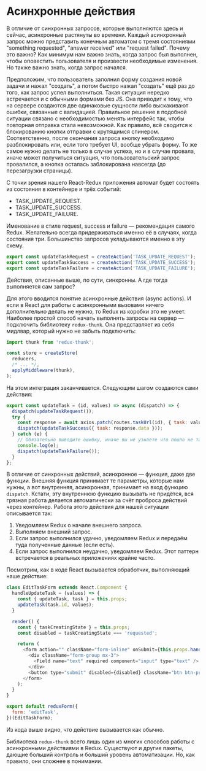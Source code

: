 # Асинхронные действия
В отличие от синхронных запросов, которые выполняются здесь и сейчас, асинхронные растянуты во времени. Каждый асинхронный запрос можно представить конечным автоматом с тремя состояниями "something requested", "answer received" или "request failed". Почему это важно? Как минимум нам важно знать, когда запрос был выполнен, чтобы оповестить пользователя и произвести необходимые изменения. Но также важно знать, когда запрос начался.

Предположим, что пользователь заполнил форму создания новой задачи и нажал "создать", а потом быстро нажал "создать" ещё раз до того, как запрос успел выполниться. Такая ситуация нередко встречается и с обычными формами без JS. Она приводит к тому, что на сервере создаются две одинаковые сущности либо выскакивают ошибки, связанные с валидацией. Правильное решение в подобной ситуации связано с необходимостью менять интерфейс так, чтобы повторная отправка стала невозможной. Как правило, всё сводится к блокированию кнопки отправки с крутящимся спинером. Соответственно, после окончания запроса кнопку необходимо разблокировать или, если того требует UI, вообще убрать форму. То же самое нужно делать не только в случае успеха, но и в случае провала, иначе может получиться ситуация, что пользовательский запрос провалился, а кнопка осталась заблокирована навсегда (до перезагрузки страницы).

С точки зрения нашего React-Redux приложения автомат будет состоять из состояния в контейнере и трёх событий:

- TASK_UPDATE_REQUEST.
- TASK_UPDATE_SUCCESS.
- TASK_UPDATE_FAILURE.

Именование в стиле request, success и failure — рекомендация самого Redux. Желательно всегда придерживаться именно её в случаях, когда состояния три. Большинство запросов укладываются именно в эту схему.

```javascript
export const updateTaskRequest = createAction('TASK_UPDATE_REQUEST');
export const updateTaskSuccess = createAction('TASK_UPDATE_SUCCESS');
export const updateTaskFailure = createAction('TASK_UPDATE_FAILURE');
```

Действия, описанные выше, по сути, синхронны. А где тогда выполняется сам запрос?

Для этого вводится понятие асинхронные действия (async actions). И если в React для работы с асинхронными вызовами ничего дополнительно делать не нужно, то Redux из коробки это не умеет. Наиболее простой способ начать выполнять запросы на сервер — подключить библиотеку `redux-thunk`. Она представляет из себя мидлвар, который нужно не забыть подключить:

```javascript
import thunk from 'redux-thunk';

const store = createStore(
  reducers,
  /* ... */,
  applyMiddleware(thunk),
);
```

На этом интеграция заканчивается. Следующим шагом создаются сами действия:

```javascript
export const updateTask = (id, values) => async (dispatch) => {
  dispatch(updateTaskRequest());
  try {
    const response = await axios.patch(routes.taskUrl(id), { task: values });
    dispatch(updateTaskSuccess({ task: response.data }));
  } catch (e) {
    // Обязательно выводите ошибку, иначе вы не узнаете что пошло не так при отладке
    console.log(e);
    dispatch(updateTaskFailure());
  }
};
```

В отличие от синхронных действий, асинхронное — функция, даже две функции. Внешняя функция принимает те параметры, которые нам нужны, а вот внутренняя, асинхронная, принимает на вход функцию `dispatch`. Кстати, эту внутреннюю функцию вызывать не придётся, вся грязная работа делается автоматически за счёт проброса действий через контейнер. Работа этого действия для нашей ситуации описывается так:

1. Уведомляем Redux о начале внешнего запроса.
2. Выполняем внешний запрос.
3. Если запрос выполнился удачно, уведомляем Redux и передаём туда полученные данные (если есть).
4. Если запрос выполнился неудачно, уведомляем Redux.
Этот паттерн встречается в реальных приложениях крайне часто.

Посмотрим, как в коде React вызывается обработчик, выполняющий наше действие:

```javascript
class EditTaskForm extends React.Component {
  handleUpdateTask = (values) => {
    const { updateTask, task } = this.props;
    updateTask(task.id, values);
  }

  render() {
    const { taskCreatingState } = this.props;
    const disabled = taskCreatingState === 'requested';

    return (
      <form action="" className="form-inline" onSubmit={this.props.handleSubmit(this.handleUpdateTask)}>
        <div className="form-group mx-3">
          <Field name="text" required component="input" type="text" />
        </div>
        <button type="submit" disabled={disabled} className="btn btn-primary btn-sm">Update</button>
      </form>
    );
  }
}

export default reduxForm({
  form: 'editTask',
})(EditTaskForm);
```

Из кода выше видно, что действие вызывается как обычно.

Библиотека `redux-thunk` всего лишь один из многих способов работы с асинхронными действиями в Redux. Существуют и другие пакеты, дающие больший контроль и больший уровень автоматизации. Но, как правило, они сложнее в понимании.